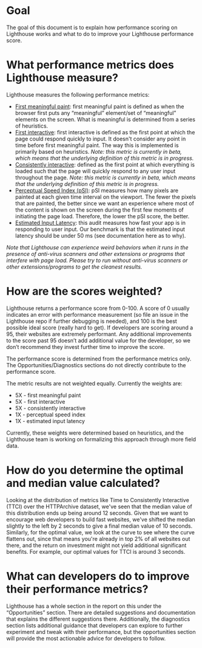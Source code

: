 # Goal

The goal of this document is to explain how performance scoring on Lighthouse works and what to do to improve your Lighthouse performance score. 

# What performance metrics does Lighthouse measure?

Lighthouse measures the following performance metrics: 

- [First meaningful paint](https://developers.google.com/web/tools/lighthouse/audits/first-meaningful-paint): first meaningful paint is defined as when the browser first puts any “meaningful” element/set of “meaningful” elements on the screen. What is meaningful is determined from a series of heuristics. 
- [First interactive](https://developers.google.com/web/tools/lighthouse/audits/first-interactive): first interactive is defined as the first point at which the page could respond quickly to input. It doesn't consider any point in time before first meaningful paint. The way this is implemented is primarily based on heuristics. 
*Note: this metric is currently in beta, which means that the underlying definition of this metric is in progress.*
- [Consistently interactive](https://developers.google.com/web/tools/lighthouse/audits/consistently-interactive): defined as the first point at which everything is loaded such that the page will quickly respond to any user input throughout the page. 
*Note: this metric is currently in beta, which means that the underlying definition of this metric is in progress.*
- [Perceptual Speed Index (pSI)](https://developers.google.com/web/tools/lighthouse/audits/speed-index): pSI measures how many pixels are painted at each given time interval on the viewport. The fewer the pixels that are painted, the better since we want an experience where most of the content is shown on the screen during the first few moments of initiating the page load. Therefore, the lower the pSI score, the better. 
- [Estimated Input Latency](https://developers.google.com/web/tools/lighthouse/audits/estimated-input-latency):  this audit measures how fast your app is in responding to user input. Our benchmark is that the estimated input latency should be under 50 ms (see documentation here as to why).

*Note that Lighthouse can experience weird behaviors when it runs in the presence of anti-virus scanners and other extensions or programs that interfere with page load. Please try to run without anti-virus scanners or other extensions/programs to get the cleanest results.*

# How are the scores weighted?
Lighthouse returns a performance score from 0-100. A score of 0 usually indicates an error with performance measurement (so file an issue in the Lighthouse repo if further debugging is needed), and 100 is the best possible ideal score (really hard to get). 
If developers are scoring around a 95, their websites are extremely performant. Any additional improvements to the score past 95 doesn’t add additional value for the developer, so we don’t recommend they invest further time to improve the score. 

The performance score is determined from the performance metrics only. The Opportunities/Diagnostics sections do not directly contribute to the performance score.

The metric results are not weighted equally. Currently the weights are:

* 5X - first meaningful paint
* 5X - first interactive
* 5X - consistently interactive
* 1X - perceptual speed index
* 1X - estimated input latency

Currently, these weights were determined based on heuristics, and the Lighthouse team is working on formalizing this approach through more field data.  

# How do you determine the optimal and median value calculated?
Looking at the distribution of metrics like Time to Consistently Interactive (TTCI) over the HTTPArchive dataset, we've seen that the median value of this distribution ends up being around 12 seconds. Given that we want to encourage web developers to build fast websites, we've shifted the median slightly to the left by 2 seconds to give a final median value of 10 seconds. Similarly, for the optimal value, we look at the curve to see where the curve flattens out, since that means you're already in top 2% of all websites out there, and the return on investment might not yield additional significant benefits. For example, our optimal values for TTCI is around 3 seconds. 


# What can developers do to improve their performance metrics?
Lighthouse has a whole section in the report on this under the “Opportunities” section. There are detailed suggestions and documentation that explains the different suggestions there. Additionally, the diagnostics section lists additional guidance that developers can explore to further experiment and tweak with their performance, but the opportunities section will provide the most actionable advice for developers to follow. 
